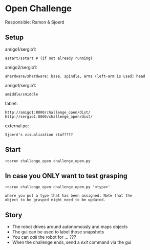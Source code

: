# Open Challenge

Responsible: Ramon & Sjoerd

## Setup

amigo1/sergio1:

    astart/sstart # (if not already running)

amigo2/sergio1:

    ahardware/shardware: base, spindle, arms (left-arm is used) head

amigo1/sergio1:

    amiddle/smiddle

tablet:

    http://amigo1:8000/challenge_open/dist/
    http://sergio1:8000/challenge_open/dist/

external pc:

    Sjoerd's visualization stuff???

## Start

    rosrun challenge_open challenge_open.py 

## In case you ONLY want to test grasping

	rosrun challenge_open challenge_open.py '<type>'

	where you put a type that has been assigned. Note that the 
	object to be grasped might need to be updated.

## Story

- The robot drives around autonomously and maps objects
- The gui can be used to label those snapshots
- You can *call* the robot for ... ???
- When the challenge ends, send a *exit* command via the gui